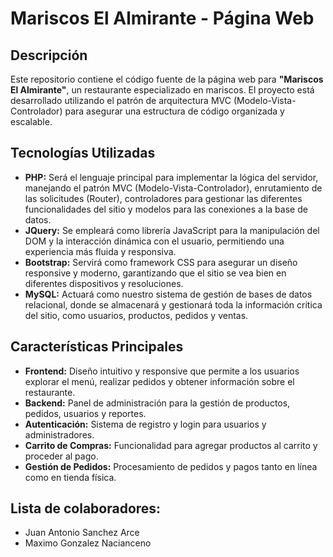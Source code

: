 # Mariscos El Almirante - Página Web

## Descripción

Este repositorio contiene el código fuente de la página web para **"Mariscos El Almirante"**, un restaurante especializado en mariscos. El proyecto está desarrollado utilizando el patrón de arquitectura MVC (Modelo-Vista-Controlador) para asegurar una estructura de código organizada y escalable.

## Tecnologías Utilizadas

- **PHP:** Será el lenguaje principal para implementar la lógica del servidor, manejando el patrón MVC (Modelo-Vista-Controlador), enrutamiento de las solicitudes (Router), controladores para gestionar las diferentes funcionalidades del sitio y modelos para las conexiones a la base de datos.
- **JQuery:** Se empleará como librería JavaScript para la manipulación del DOM y la interacción dinámica con el usuario, permitiendo una experiencia más fluida y responsiva.
- **Bootstrap:** Servirá como framework CSS para asegurar un diseño responsive y moderno, garantizando que el sitio se vea bien en diferentes dispositivos y resoluciones.
- **MySQL:** Actuará como nuestro sistema de gestión de bases de datos relacional, donde se almacenará y gestionará toda la información crítica del sitio, como usuarios, productos, pedidos y ventas.


## Características Principales

- **Frontend:** Diseño intuitivo y responsive que permite a los usuarios explorar el menú, realizar pedidos y obtener información sobre el restaurante.
- **Backend:** Panel de administración para la gestión de productos, pedidos, usuarios y reportes.
- **Autenticación:** Sistema de registro y login para usuarios y administradores.
- **Carrito de Compras:** Funcionalidad para agregar productos al carrito y proceder al pago.
- **Gestión de Pedidos:** Procesamiento de pedidos y pagos tanto en línea como en tienda física.

## Lista de colaboradores:
- Juan Antonio Sanchez Arce
- Maximo Gonzalez Nacianceno
